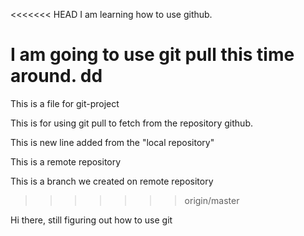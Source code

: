 <<<<<<< HEAD
I am learning how to use github.

I am going to use git pull this time around. 
dd
=======
This is a file for git-project

This is for using git pull to fetch from the repository github.

This is new line added from the "local repository"

This is a remote repository

This is a branch we created on remote repository
>>>>>>> origin/master



Hi there, still figuring out how to use git